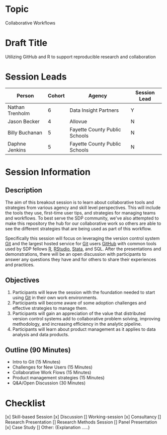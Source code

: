 # Topic
Collaborative Workflows

# Draft Title 
Utilizing GitHub and R to support reproducible research and collaboration

# Session Leads
    
Person | Cohort | Agency | Session Lead
------ | ------ | ------ | ------------
Nathan Trenholm | 6 | Data Insight Partners | Y
Jason Becker | 4 | Allovue | N
Billy Buchanan | 5 | Fayette County Public Schools | N
Daphne Jenkins | 5 | Fayette County Public Schools | N


# Session Information

## Description
The aim of this breakout session is to learn about collaborative tools and strategies from various agency and skill level perspectives.  This will include the tools they use, first-time user tips, and strategies for managing teams and workflows.  To best serve the SDP community, we've also attempted to make this repository the hub for our collaborative work so others are able to see the different strategies that are being used as part of this workflow.

Specifically this session will focus on leveraging the version control system [Git](https://www.git-scm.com) and the largest hosted service for [Git](https://www.git-scm.com) users [GitHub](https://github.com) with common tools used by SDP fellows [R](https://cran.r-project.org), [RStudio](https://www.rstudio.com), [Stata](http://www.stata.com), and SQL.  After the presentations and demonstrations, there will be an open discussion with participants to answer any questions they have and for others to share their experiences and practices.


## Objectives
  1. Participants will leave the session with the foundation needed to start using [Git](https://www.git-scm.com) in their own work environments.
  2. Participants will become aware of some adoption challenges and effective strategies to manage them.
  3. Participants will gain an appreciation of the value that distributed version control systems add to collaborative problem solving, improving methodology, and increasing efficiency in the analytic pipeline.
  4. Participants will learn about product management as it applies to data analysis and data products.


## Outline (90 Minutes)
  * Intro to Git (15 Minutes)
  * Challenges for New Users (15 Minutes)
  * Collaborative Work Flows (15 Minutes)
  * Product management strategies (15 Minutes)
  * Q&A/Open Discussion (30 Minutes)


# Checklist
[x] Skill-based Session
[x] Discussion
[] Working-session
[x] Consultancy
[] Research Presentation
[] Research Methods Session
[] Panel Presentation
[x] Case Study
[] Other: (Explanation .....)

